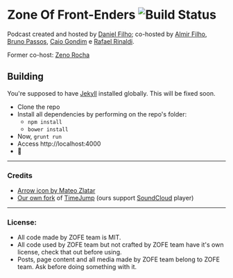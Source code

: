 # Zone Of Front-Enders ![Build Status](https://api.travis-ci.org/zofepod/zofe.svg)

Podcast created and hosted by [Daniel Filho](http://github.com/danielfilho); co-hosted by [Almir Filho](https://github.com/almirfilho), [Bruno Passos](https://github.com/bpassos), [Caio Gondim](https://github.com/caiogondim) e [Rafael Rinaldi](https://github.com/rafaelrinaldi/).

Former co-host: [Zeno Rocha](https://github.com/zenorocha)

## Building

You're supposed to have [Jekyll](http://jekyllrb.com/) installed globally. This will be fixed soon.

* Clone the repo
* Install all dependencies by performing on the repo's folder:
  * `npm install`
  * `bower install`
* Now, `grunt run`
* Access http://localhost:4000
* 🚢


-----

### Credits

* [Arrow icon by Mateo Zlatar](http://thenounproject.com/term/arrow/6490/)
* [Our own fork](https://github.com/zofepod/TimeJump) of [TimeJump](https://github.com/davatron5000/TimeJump) (ours support [SoundCloud](http://soundcloud.com) player)

-----

### License:

* All code made by ZOFE team is MIT.
* All code used by ZOFE team but not crafted by ZOFE team have it's own license, check that out before using.
* Posts, page content and all media made by ZOFE team belong to ZOFE team. Ask before doing something with it.
